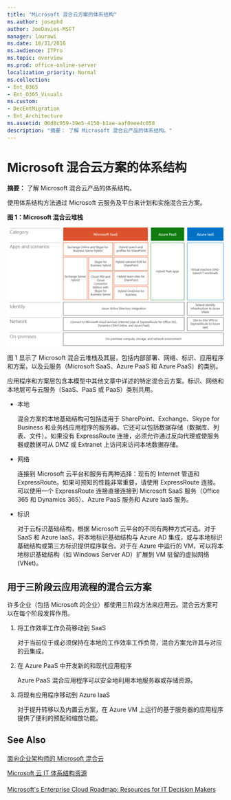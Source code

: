 ```yaml
---
title: "Microsoft 混合云方案的体系结构"
ms.author: josephd
author: JoeDavies-MSFT
manager: laurawi
ms.date: 10/31/2016
ms.audience: ITPro
ms.topic: overview
ms.prod: office-online-server
localization_priority: Normal
ms.collection:
- Ent_O365
- Ent_O365_Visuals
ms.custom:
- DecEntMigration
- Ent_Architecture
ms.assetid: 06d8c959-39e5-4150-b1ae-aaf0eee4c058
description: "摘要： 了解 Microsoft 混合云产品的体系结构。"
---
```


# Microsoft 混合云方案的体系结构

 **摘要：** 了解 Microsoft 混合云产品的体系结构。
  
使用体系结构方法通过 Microsoft 云服务及平台来计划和实施混合云方案。
  
**图 1：Microsoft 混合云堆栈**

![Microsoft 混合云堆叠](images/11a2c362-da62-452d-874b-8c729938ba41.png)
  
图 1 显示了 Microsoft 混合云堆栈及其层，包括内部部署、网络、标识、应用程序和方案，以及云服务（Microsoft SaaS、Azure PaaS 和 Azure PaaS）的类别。
  
应用程序和方案层包含本模型中其他文章中详述的特定混合云方案。标识、网络和本地层可与云服务（SaaS、PaaS 或 PaaS）类别共用。
  
- 本地
    
    混合方案的本地基础结构可包括适用于 SharePoint、Exchange、Skype for Business 和业务线应用程序的服务器。它还可以包括数据存储（数据库、列表、文件）。如果没有 ExpressRoute 连接，必须允许通过反向代理或使服务器或数据可从 DMZ 或 Extranet 上访问来访问本地数据存储。
    
- 网络
    
    连接到 Microsoft 云平台和服务有两种选择：现有的 Internet 管道和 ExpressRoute。如果可预知的性能非常重要，请使用 ExpressRoute 连接。可以使用一个 ExpressRoute 连接直接连接到 Microsoft SaaS 服务（Office 365 和 Dynamics 365）、Azure PaaS 服务和 Azure IaaS 服务。
    
- 标识
    
    对于云标识基础结构，根据 Microsoft 云平台的不同有两种方式可选。对于 SaaS 和 Azure IaaS，将本地标识基础结构与 Azure AD 集成，或与本地标识基础结构或第三方标识提供程序联合。对于在 Azure 中运行的 VM，可以将本地标识基础结构（如 Windows Server AD）扩展到 VM 驻留的虚拟网络 (VNet)。
    
## 用于三阶段云应用流程的混合云方案

许多企业（包括 Microsoft 的企业）都使用三阶段方法来应用云。混合云方案可以在每个阶段发挥作用。
  
1. 将工作效率工作负荷移动到 SaaS
    
    对于当前位于或必须保持在本地的工作效率工作负荷，混合方案允许其与对应的云集成。
    
2. 在 Azure PaaS 中开发新的和现代应用程序
    
    Azure PaaS 混合应用程序可以安全地利用本地服务器或存储资源。
    
3. 将现有应用程序移动到 Azure IaaS
    
    对于提升转移以及内置云方案，在 Azure VM 上运行的基于服务器的应用程序提供了便利的预配和缩放功能。
    
## See Also

#### 

[面向企业架构师的 Microsoft 混合云](microsoft-hybrid-cloud-for-enterprise-architects.md)
  
[Microsoft 云 IT 体系结构资源](microsoft-cloud-it-architecture-resources.md)
#### 

[Microsoft's Enterprise Cloud Roadmap: Resources for IT Decision Makers](https://sway.com/FJ2xsyWtkJc2taRD)

